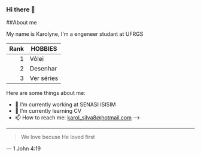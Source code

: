 ### Hi there 👋

<!-- <picture>
  <source media="(prefers-color-scheme: dark)" srcset="https://user-images.githubusercontent.com/25423296/163456776-7f95b81a-f1ed-45f7-b7ab-8fa810d529fa.png">
  <source media="(prefers-color-scheme: light)" srcset="https://user-images.githubusercontent.com/25423296/163456779-a8556205-d0a5-45e2-ac17-42d089e3c3f8.png">
  <img alt="Shows an illustrated sun in light mode and a moon with stars in dark mode." src="https://user-images.githubusercontent.com/25423296/163456779-a8556205-d0a5-45e2-ac17-42d089e3c3f8.png">
</picture> -->


##About me

My name is Karolyne, I'm a engeneer studant at UFRGS

| Rank |    HOBBIES    |
|-----:|---------------|
|     1|     Vôlei     |
|     2|   Desenhar    |
|     3|  Ver séries   |


Here are some things about me:

- 🔭 I’m currently working at SENASI ISISIM
- 🌱 I’m currently learning CV
- 📫 How to reach me: karol_silva8@hotmail.com
-->
---
> We love becuse He loved first

— 1 John 4:19
